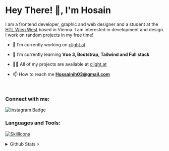 <h1>Hey There! 👋, I'm Hosain</h1>
I am a frontend developer, graphic and web designer and a student at the <a href="https://www.htlwienwest.at/">HTL Wien West</a> based in Vienna. I am interested in development and design. I work on random projects in my free time!

<br/>

- 🔭 I’m currently working on [clight.at](https://clight.at/)

- 🌱 I’m currently learning **Vue 3, Bootstrap, Tailwind and Full stack**

- 👨‍💻 All of my projects are available at [clight.at](https://clight.at/)

- 📫 How to reach me **Hossainih03@gmail.com**

<br/>

<h3 align="left">Connect with me:</h3>

[![Instagram Badge](https://img.shields.io/badge/-@ceenadesign-e84393?style=flat&labelColor=e84393&logo=instagram&logoColor=white)](https://instagram.com/ceenadesign)

<h3 align="left">Languages and Tools:</h3>

[![SkillIcons](https://skillicons.dev/icons?i=html,js,css,nodejs,tailwind,vue,linux,firebase,aws,bootstrap,cloudflare,ai,ps,pr,postgres)](https://clight.at)<br/>

<details>
  <summary>Github Stats ⚡</summary>

<a href="#">![Github stats](https://github-readme-stats.vercel.app/api?username=hossainih03&theme=monokai&count_private=true&hide_border=true&line_height=20)</a>
<a href="#">![Top Langs](https://github-readme-stats.vercel.app/api/top-langs/?username=hossainih03&layout=compact&theme=monokai&count_private=true&hide_border=true)</a>

</details>
